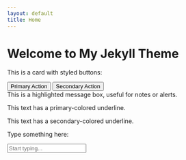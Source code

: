 ```yaml
---
layout: default
title: Home
---
```


<div class="container">
  <h1>Welcome to My Jekyll Theme</h1>

  <div class="card">
    <p>This is a card with styled buttons:</p>
    <button class="btn-primary">Primary Action</button>
    <button class="btn-secondary">Secondary Action</button>
  </div>

  <div class="highlight-box">
     This is a highlighted message box, useful for notes or alerts.
  </div>

  <p class="underline-primary">This text has a primary-colored underline.</p>
  <p class="underline-secondary">This text has a secondary-colored underline.</p>

  <div class="card">
    <p>Type something here:</p>
    <input type="text" class="typing-box" placeholder="Start typing..." />
  </div>
</div>
